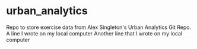 # urban_analytics
Repo to store exercise data from Alex Singleton's Urban Analytics Git Repo.
A line I wrote on my local computer
Another line that I wrote on my local computer
